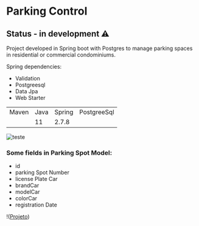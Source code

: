 # Parking Control

## Status - in development ⚠️

Project developed in Spring boot with Postgres to manage parking spaces in residential or commercial condominiums.

Spring dependencies:

* Validation
* Postgreesql
* Data Jpa
* Web Starter

<table>
<tr>

<td>Maven</td>
<td>Java</td>
<td>Spring</td>
<td>PostgreeSql</td>

</tr>

<tr>

<td> </td>
<td>11</td>
<td>2.7.8</td>
<td> </td>

</tr>
</table>


![teste](https://user-images.githubusercontent.com/112403510/219226043-4438f89e-1932-45c9-993f-574e78715eb2.jpg)

### Some fields in  Parking Spot Model:

* id
* parking Spot Number
* license Plate Car
* brandCar
* modelCar
* colorCar
* registration Date

!([Projeto](https://i.imgur.com/29PN8k9.jpg))
